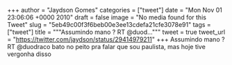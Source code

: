 
+++
author = "Jaydson Gomes"
categories = ["tweet"]
date = "Mon Nov 01 23:06:06 +0000 2010"
draft = false
image = "No media found for this Tweet"
slug = "5eb49c00f3f6beb00e3ee13cdefa21cfe3078e91"
tags = ["tweet"]
title = """Assumindo mano ? RT @duod..."""
tweet = true
tweet_url = "https://twitter.com/jaydson/status/29414979211"
+++
Assumindo mano ? RT @duodraco bato no peito pra falar que sou paulista, mas hoje tive vergonha disso

